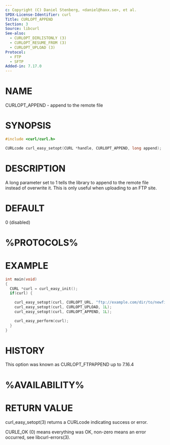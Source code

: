 ```yaml
---
c: Copyright (C) Daniel Stenberg, <daniel@haxx.se>, et al.
SPDX-License-Identifier: curl
Title: CURLOPT_APPEND
Section: 3
Source: libcurl
See-also:
  - CURLOPT_DIRLISTONLY (3)
  - CURLOPT_RESUME_FROM (3)
  - CURLOPT_UPLOAD (3)
Protocol:
  - FTP
  - SFTP
Added-in: 7.17.0
---
```


# NAME

CURLOPT_APPEND - append to the remote file

# SYNOPSIS

~~~c
#include <curl/curl.h>

CURLcode curl_easy_setopt(CURL *handle, CURLOPT_APPEND, long append);
~~~

# DESCRIPTION

A long parameter set to 1 tells the library to append to the remote file
instead of overwrite it. This is only useful when uploading to an FTP site.

# DEFAULT

0 (disabled)

# %PROTOCOLS%

# EXAMPLE

~~~c
int main(void)
{
  CURL *curl = curl_easy_init();
  if(curl) {

    curl_easy_setopt(curl, CURLOPT_URL, "ftp://example.com/dir/to/newfile");
    curl_easy_setopt(curl, CURLOPT_UPLOAD, 1L);
    curl_easy_setopt(curl, CURLOPT_APPEND, 1L);

    curl_easy_perform(curl);
  }
}
~~~

# HISTORY

This option was known as CURLOPT_FTPAPPEND up to 7.16.4

# %AVAILABILITY%

# RETURN VALUE

curl_easy_setopt(3) returns a CURLcode indicating success or error.

CURLE_OK (0) means everything was OK, non-zero means an error occurred, see
libcurl-errors(3).
